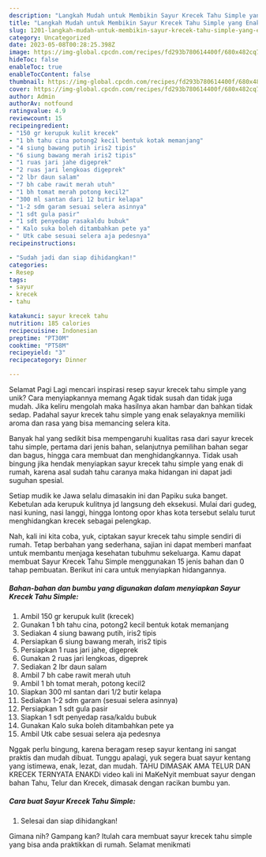```yaml
---
description: "Langkah Mudah untuk Membikin Sayur Krecek Tahu Simple yang Enak, Enak"
title: "Langkah Mudah untuk Membikin Sayur Krecek Tahu Simple yang Enak, Enak"
slug: 1201-langkah-mudah-untuk-membikin-sayur-krecek-tahu-simple-yang-enak-enak
category: Uncategorized
date: 2023-05-08T00:28:25.398Z
image: https://img-global.cpcdn.com/recipes/fd293b780614400f/680x482cq70/sayur-krecek-tahu-simple-foto-resep-utama.jpg
hideToc: false
enableToc: true
enableTocContent: false
thumbnail: https://img-global.cpcdn.com/recipes/fd293b780614400f/680x482cq70/sayur-krecek-tahu-simple-foto-resep-utama.jpg
cover: https://img-global.cpcdn.com/recipes/fd293b780614400f/680x482cq70/sayur-krecek-tahu-simple-foto-resep-utama.jpg
author: Admin
authorAv: notfound
ratingvalue: 4.9
reviewcount: 15
recipeingredient:
- "150 gr kerupuk kulit krecek"
- "1 bh tahu cina potong2 kecil bentuk kotak memanjang"
- "4 siung bawang putih iris2 tipis"
- "6 siung bawang merah iris2 tipis"
- "1 ruas jari jahe digeprek"
- "2 ruas jari lengkoas digeprek"
- "2 lbr daun salam"
- "7 bh cabe rawit merah utuh"
- "1 bh tomat merah potong kecil2"
- "300 ml santan dari 12 butir kelapa"
- "1-2 sdm garam sesuai selera asinnya"
- "1 sdt gula pasir"
- "1 sdt penyedap rasakaldu bubuk"
- " Kalo suka boleh ditambahkan pete ya"
- " Utk cabe sesuai selera aja pedesnya"
recipeinstructions:

- "Sudah jadi dan siap dihidangkan!"
categories:
- Resep
tags:
- sayur
- krecek
- tahu

katakunci: sayur krecek tahu 
nutrition: 185 calories
recipecuisine: Indonesian
preptime: "PT30M"
cooktime: "PT58M"
recipeyield: "3"
recipecategory: Dinner

---
```



Selamat Pagi Lagi mencari inspirasi resep sayur krecek tahu simple yang unik? Cara menyiapkannya memang Agak tidak susah dan tidak juga mudah. Jika keliru mengolah maka hasilnya akan hambar dan bahkan tidak sedap. Padahal sayur krecek tahu simple yang enak selayaknya memiliki aroma dan rasa yang bisa memancing selera kita.


Banyak hal yang sedikit bisa mempengaruhi kualitas rasa dari sayur krecek tahu simple, pertama dari jenis bahan, selanjutnya pemilihan bahan segar dan bagus, hingga cara membuat dan menghidangkannya. Tidak usah bingung jika hendak menyiapkan sayur krecek tahu simple yang enak di rumah, karena asal sudah tahu caranya maka hidangan ini dapat jadi suguhan spesial.

Setiap mudik ke Jawa selalu dimasakin ini dan Papiku suka banget. Kebetulan ada kerupuk kulitnya jd langsung deh eksekusi. Mulai dari gudeg, nasi kuning, nasi langgi, hingga lontong opor khas kota tersebut selalu turut menghidangkan krecek sebagai pelengkap.


Nah, kali ini kita coba, yuk, ciptakan sayur krecek tahu simple sendiri di rumah. Tetap berbahan yang sederhana, sajian ini dapat memberi manfaat untuk membantu menjaga kesehatan tubuhmu sekeluarga. Kamu dapat membuat Sayur Krecek Tahu Simple menggunakan 15 jenis bahan dan 0 tahap pembuatan. Berikut ini cara untuk menyiapkan hidangannya.

<!--inarticleads1-->

##### Bahan-bahan dan bumbu yang digunakan dalam menyiapkan Sayur Krecek Tahu Simple:

1. Ambil 150 gr kerupuk kulit (krecek)
1. Gunakan 1 bh tahu cina, potong2 kecil bentuk kotak memanjang
1. Sediakan 4 siung bawang putih, iris2 tipis
1. Persiapkan 6 siung bawang merah, iris2 tipis
1. Persiapkan 1 ruas jari jahe, digeprek
1. Gunakan 2 ruas jari lengkoas, digeprek
1. Sediakan 2 lbr daun salam
1. Ambil 7 bh cabe rawit merah utuh
1. Ambil 1 bh tomat merah, potong kecil2
1. Siapkan 300 ml santan dari 1/2 butir kelapa
1. Sediakan 1-2 sdm garam (sesuai selera asinnya)
1. Persiapkan 1 sdt gula pasir
1. Siapkan 1 sdt penyedap rasa/kaldu bubuk
1. Gunakan  Kalo suka boleh ditambahkan pete ya
1. Ambil  Utk cabe sesuai selera aja pedesnya


Nggak perlu bingung, karena beragam resep sayur kentang ini sangat praktis dan mudah dibuat. Tunggu apalagi, yuk segera buat sayur kentang yang istimewa, enak, lezat, dan mudah. TAHU DIMASAK AMA TELUR DAN KRECEK TERNYATA ENAKDi video kali ini MaKeNyit membuat sayur dengan bahan Tahu, Telur dan Krecek, dimasak dengan racikan bumbu yan. 

<!--inarticleads2-->

##### Cara buat Sayur Krecek Tahu Simple:


1. Selesai dan siap dihidangkan!



Gimana nih? Gampang kan? Itulah cara membuat sayur krecek tahu simple yang bisa anda praktikkan di rumah. Selamat menikmati
